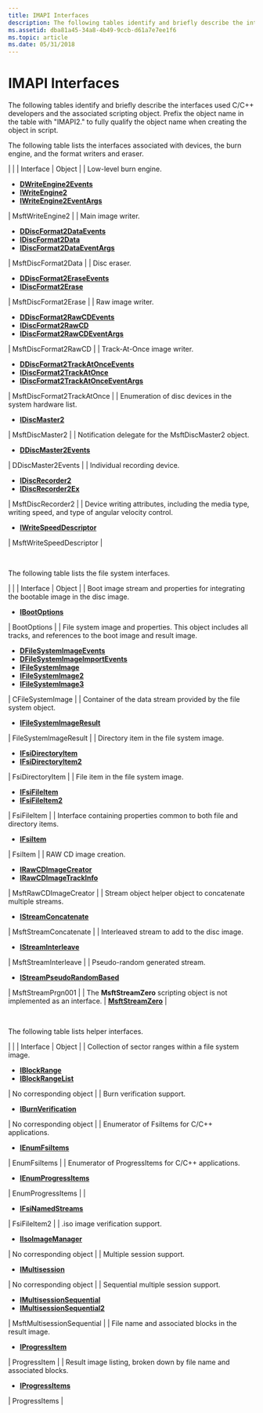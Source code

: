 ```yaml
---
title: IMAPI Interfaces
description: The following tables identify and briefly describe the interfaces used C/C++ developers and the associated scripting object. Prefix the object name in the table with \ 0034;IMAPI2. \ 0034; to fully qualify the object name when creating the object in script.
ms.assetid: dba81a45-34a8-4b49-9ccb-d61a7e7ee1f6
ms.topic: article
ms.date: 05/31/2018
---
```


# IMAPI Interfaces

The following tables identify and briefly describe the interfaces used C/C++ developers and the associated scripting object. Prefix the object name in the table with "IMAPI2." to fully qualify the object name when creating the object in script.

The following table lists the interfaces associated with devices, the burn engine, and the format writers and eraser.




| 
|
| Interface | Object | 
| Low-level burn engine.<ul><li><a href="/windows/desktop/api/imapi2/nn-imapi2-dwriteengine2events"><strong>DWriteEngine2Events</strong></a></li><li><a href="/windows/desktop/api/imapi2/nn-imapi2-iwriteengine2"><strong>IWriteEngine2</strong></a></li><li><a href="/windows/desktop/api/imapi2/nn-imapi2-iwriteengine2eventargs"><strong>IWriteEngine2EventArgs</strong></a></li></ul> | MsftWriteEngine2 | 
| Main image writer.<ul><li><a href="/windows/desktop/api/imapi2/nn-imapi2-ddiscformat2dataevents"><strong>DDiscFormat2DataEvents</strong></a></li><li><a href="/windows/desktop/api/imapi2/nn-imapi2-idiscformat2data"><strong>IDiscFormat2Data</strong></a></li><li><a href="/windows/desktop/api/imapi2/nn-imapi2-idiscformat2dataeventargs"><strong>IDiscFormat2DataEventArgs</strong></a></li></ul> | MsftDiscFormat2Data | 
| Disc eraser.<ul><li><a href="/windows/desktop/api/imapi2/nn-imapi2-ddiscformat2eraseevents"><strong>DDiscFormat2EraseEvents</strong></a></li><li><a href="/windows/desktop/api/imapi2/nn-imapi2-idiscformat2erase"><strong>IDiscFormat2Erase</strong></a></li></ul> | MsftDiscFormat2Erase | 
| Raw image writer.<ul><li><a href="/windows/desktop/api/imapi2/nn-imapi2-ddiscformat2rawcdevents"><strong>DDiscFormat2RawCDEvents</strong></a></li><li><a href="/windows/desktop/api/imapi2/nn-imapi2-idiscformat2rawcd"><strong>IDiscFormat2RawCD</strong></a></li><li><a href="/windows/desktop/api/imapi2/nn-imapi2-idiscformat2rawcdeventargs"><strong>IDiscFormat2RawCDEventArgs</strong></a></li></ul> | MsftDiscFormat2RawCD | 
| Track-At-Once image writer.<ul><li><a href="/windows/desktop/api/imapi2/nn-imapi2-ddiscformat2trackatonceevents"><strong>DDiscFormat2TrackAtOnceEvents</strong></a></li><li><a href="/windows/desktop/api/imapi2/nn-imapi2-idiscformat2trackatonce"><strong>IDiscFormat2TrackAtOnce</strong></a></li><li><a href="/windows/desktop/api/imapi2/nn-imapi2-idiscformat2trackatonceeventargs"><strong>IDiscFormat2TrackAtOnceEventArgs</strong></a></li></ul> | MsftDiscFormat2TrackAtOnce | 
| Enumeration of disc devices in the system hardware list.<ul><li><a href="/windows/desktop/api/imapi2/nn-imapi2-idiscmaster2"><strong>IDiscMaster2</strong></a></li></ul> | MsftDiscMaster2 | 
| Notification delegate for the MsftDiscMaster2 object.<ul><li><a href="/windows/desktop/api/imapi2/nn-imapi2-ddiscmaster2events"><strong>DDiscMaster2Events</strong></a></li></ul> | DDiscMaster2Events | 
| Individual recording device.<ul><li><a href="/windows/desktop/api/imapi2/nn-imapi2-idiscrecorder2"><strong>IDiscRecorder2</strong></a></li><li><a href="/windows/desktop/api/imapi2/nn-imapi2-idiscrecorder2ex"><strong>IDiscRecorder2Ex</strong></a></li></ul> | MsftDiscRecorder2 | 
| Device writing attributes, including the media type, writing speed, and type of angular velocity control.<ul><li><a href="/windows/desktop/api/imapi2/nn-imapi2-iwritespeeddescriptor"><strong>IWriteSpeedDescriptor</strong></a></li></ul> | MsftWriteSpeedDescriptor | 




 

The following table lists the file system interfaces.




| 
|
| Interface | Object | 
| Boot image stream and properties for integrating the bootable image in the disc image.<ul><li><a href="/windows/desktop/api/imapi2fs/nn-imapi2fs-ibootoptions"><strong>IBootOptions</strong></a></li></ul> | BootOptions | 
| File system image and properties. This object includes all tracks, and references to the boot image and result image.<ul><li><a href="/windows/desktop/api/imapi2fs/nn-imapi2fs-dfilesystemimageevents"><strong>DFileSystemImageEvents</strong></a></li><li><a href="/windows/desktop/api/imapi2fs/nn-imapi2fs-dfilesystemimageimportevents"><strong>DFileSystemImageImportEvents</strong></a></li><li><a href="/windows/desktop/api/imapi2fs/nn-imapi2fs-ifilesystemimage"><strong>IFileSystemImage</strong></a></li><li><a href="/windows/desktop/api/imapi2fs/nn-imapi2fs-ifilesystemimage2"><strong>IFileSystemImage2</strong></a></li><li><a href="/windows/desktop/api/imapi2fs/nn-imapi2fs-ifilesystemimage3"><strong>IFileSystemImage3</strong></a></li></ul> | CFileSystemImage | 
| Container of the data stream provided by the file system object.<ul><li><a href="/windows/desktop/api/imapi2fs/nn-imapi2fs-ifilesystemimageresult"><strong>IFileSystemImageResult</strong></a></li></ul> | FileSystemImageResult | 
| Directory item in the file system image.<ul><li><a href="/windows/desktop/api/imapi2fs/nn-imapi2fs-ifsidirectoryitem"><strong>IFsiDirectoryItem</strong></a></li><li><a href="/windows/desktop/api/imapi2fs/nn-imapi2fs-ifsidirectoryitem2"><strong>IFsiDirectoryItem2</strong></a></li></ul> | FsiDirectoryItem | 
| File item in the file system image.<ul><li><a href="/windows/desktop/api/imapi2fs/nn-imapi2fs-ifsifileitem"><strong>IFsiFileItem</strong></a></li><li><a href="/windows/desktop/api/imapi2fs/nn-imapi2fs-ifsifileitem2"><strong>IFsiFileItem2</strong></a></li></ul> | FsiFileItem | 
| Interface containing properties common to both file and directory items.<ul><li><a href="/windows/desktop/api/imapi2fs/nn-imapi2fs-ifsiitem"><strong>IFsiItem</strong></a></li></ul> | FsiItem | 
| RAW CD image creation.<ul><li><a href="/windows/desktop/api/imapi2/nn-imapi2-irawcdimagecreator"><strong>IRawCDImageCreator</strong></a></li><li><a href="/windows/desktop/api/imapi2/nn-imapi2-irawcdimagetrackinfo"><strong>IRawCDImageTrackInfo</strong></a></li></ul> | MsftRawCDImageCreator | 
| Stream object helper object to concatenate multiple streams.<ul><li><a href="/windows/desktop/api/imapi2/nn-imapi2-istreamconcatenate"><strong>IStreamConcatenate</strong></a></li></ul> | MsftStreamConcatenate | 
| Interleaved stream to add to the disc image.<ul><li><a href="/windows/desktop/api/imapi2/nn-imapi2-istreaminterleave"><strong>IStreamInterleave</strong></a></li></ul> | MsftStreamInterleave | 
| Pseudo-random generated stream.<ul><li><a href="/windows/desktop/api/imapi2/nn-imapi2-istreampseudorandombased"><strong>IStreamPseudoRandomBased</strong></a></li></ul> | MsftStreamPrgn001 | 
| The <strong>MsftStreamZero</strong> scripting object is not implemented as an interface. | <a href="msftstreamzero.md"><strong>MsftStreamZero</strong></a> | 




 

The following table lists helper interfaces.




| 
|
| Interface | Object | 
| Collection of sector ranges within a file system image.<ul><li><a href="/windows/desktop/api/imapi2/nn-imapi2-iblockrange"><strong>IBlockRange</strong></a></li><li><a href="/windows/desktop/api/imapi2/nn-imapi2-iblockrangelist"><strong>IBlockRangeList</strong></a></li></ul> | No corresponding object | 
| Burn verification support.<ul><li><a href="/windows/desktop/api/imapi2/nn-imapi2-iburnverification"><strong>IBurnVerification</strong></a></li></ul> | No corresponding object | 
| Enumerator of FsiItems for C/C++ applications.<ul><li><a href="/windows/desktop/api/imapi2fs/nn-imapi2fs-ienumfsiitems"><strong>IEnumFsiItems</strong></a></li></ul> | EnumFsiItems | 
| Enumerator of ProgressItems for C/C++ applications.<ul><li><a href="/windows/desktop/api/imapi2fs/nn-imapi2fs-ienumprogressitems"><strong>IEnumProgressItems</strong></a></li></ul> | EnumProgressItems | 
| <ul><li><a href="/windows/desktop/api/imapi2fs/nn-imapi2fs-ifsinamedstreams"><strong>IFsiNamedStreams</strong></a></li></ul> | FsiFileItem2 | 
| .iso image verification support.<ul><li><a href="/windows/desktop/api/imapi2fs/nn-imapi2fs-iisoimagemanager"><strong>IIsoImageManager</strong></a></li></ul> | No corresponding object | 
| Multiple session support.<ul><li><a href="/windows/desktop/api/imapi2/nn-imapi2-imultisession"><strong>IMultisession</strong></a></li></ul> | No corresponding object | 
| Sequential multiple session support.<ul><li><a href="/windows/desktop/api/imapi2/nn-imapi2-imultisessionsequential"><strong>IMultisessionSequential</strong></a></li><li><a href="/windows/desktop/api/imapi2/nn-imapi2-imultisessionsequential2"><strong>IMultisessionSequential2</strong></a></li></ul> | MsftMultisessionSequential | 
| File name and associated blocks in the result image.<ul><li><a href="/windows/desktop/api/imapi2fs/nn-imapi2fs-iprogressitem"><strong>IProgressItem</strong></a></li></ul> | ProgressItem | 
| Result image listing, broken down by file name and associated blocks.<ul><li><a href="/windows/desktop/api/imapi2fs/nn-imapi2fs-iprogressitems"><strong>IProgressItems</strong></a></li></ul> | ProgressItems | 




 

 

 




